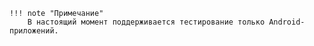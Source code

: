     !!! note "Примечание"
        В настоящий момент поддерживается тестирование только Android-приложений.